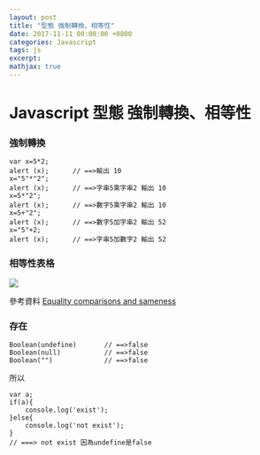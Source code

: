 ```yaml
---
layout: post
title: "型態 強制轉換、相等性"
date: 2017-11-11 00:00:00 +0800
categories: Javascript
tags: js
excerpt: 
mathjax: true
---
```


# Javascript 型態 強制轉換、相等性

### 強制轉換

```
var x=5*2;
alert (x);      // ==>輸出 10
x="5"*"2";
alert (x);      // ==>字串5乘字串2 輸出 10
x=5*"2";
alert (x);      // ==>數字5乘字串2 輸出 10
x=5+"2";
alert (x);      // ==>數字5加字串2 輸出 52
x="5"+2;
alert (x);      // ==>字串5加數字2 輸出 52
```


### 相等性表格

![](https://i.imgur.com/eDm2Y4l.png)

參考資料
[Equality comparisons and sameness](https://developer.mozilla.org/en-US/docs/Web/JavaScript/Equality_comparisons_and_sameness)

### 存在
```
Boolean(undefine)		// ==>false
Boolean(null)			// ==>false
Boolean("")				// ==>false
```

所以

```
var a;
if(a){
	console.log('exist');
}else{
	console.log('not exist');	
}
// ===> not exist 因為undefine是false
```




